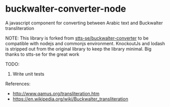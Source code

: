 # buckwalter-converter-node
A javascript component for converting between Arabic text and Buckwalter transliteration

NOTE:
This library is forked from [stts-se/buckwalter-converter](https://github.com/stts-se/buckwalter-converter) to be compatible with nodejs and commonjs environment.
KnockoutJs and lodash is stripped out from the original library to keep the library minimal.
Big thanks to stts-se for the great work

TODO:
1. Write unit tests

References:
  * http://www.qamus.org/transliteration.htm
  * https://en.wikipedia.org/wiki/Buckwalter_transliteration
